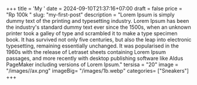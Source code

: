 +++
title = 'My '
date = 2024-09-10T21:37:16+07:00
draft = false
price = "Rp 100k "
slug: "my-first-post"
description = "Lorem Ipsum is simply dummy text of the printing and typesetting industry. Lorem Ipsum has been the industry's standard dummy text ever since the 1500s, when an unknown printer took a galley of type and scrambled it to make a type specimen book. It has survived not only five centuries, but also the leap into electronic typesetting, remaining essentially unchanged. It was popularised in the 1960s with the release of Letraset sheets containing Lorem Ipsum passages, and more recently with desktop publishing software like Aldus PageMaker including versions of Lorem Ipsum."
tersisa = "20"
image = "/images//ax.png"
imageBig= "/images/1b.webp"
categories= ["Sneakers"]
+++


